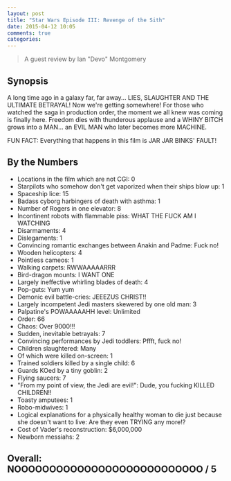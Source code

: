 ```yaml
---
layout: post
title: "Star Wars Episode III: Revenge of the Sith"
date: 2015-04-12 10:05
comments: true
categories: 
---
```


> A guest review by Ian "Devo" Montgomery

## Synopsis

A long time ago in a galaxy far, far away... LIES, SLAUGHTER AND THE ULTIMATE BETRAYAL! Now we're getting somewhere! For those who watched the saga in production order, the moment we all knew was coming is finally here. Freedom dies with thunderous applause and a WHINY BITCH grows into a MAN... an EVIL MAN who later becomes more MACHINE.

FUN FACT: Everything that happens in this film is JAR JAR BINKS' FAULT!

## By the Numbers

* Locations in the film which are not CGI: 0
* Starpilots who somehow don't get vaporized when their ships blow up: 1
* Spaceship lice: 15
* Badass cyborg harbingers of death with asthma: 1
* Number of Rogers in one elevator: 8
* Incontinent robots with flammable piss: WHAT THE FUCK AM I WATCHING
* Disarmaments: 4
* Dislegaments: 1
* Convincing romantic exchanges between Anakin and Padme: Fuck no!
* Wooden helicopters: 4
* Pointless cameos: 1
* Walking carpets: RWWAAAAARRR
* Bird-dragon mounts: I WANT ONE
* Largely ineffective whirling blades of death: 4
* Pop-guts: Yum yum
* Demonic evil battle-cries: JEEEZUS CHRIST!!
* Largely incompetent Jedi masters skewered by one old man: 3
* Palpatine's POWAAAAAHH level: Unlimited
* Order: 66
* Chaos: Over 9000!!!
* Sudden, inevitable betrayals: 7
* Convincing performances by Jedi toddlers: Pffft, fuck no!
* Children slaughtered: Many
* Of which were killed on-screen: 1
* Trained soldiers killed by a single child: 6
* Guards KOed by a tiny goblin: 2
* Flying saucers: 7
* "From my point of view, the Jedi are evil!": Dude, you fucking KILLED CHILDREN!!
* Toasty amputees: 1
* Robo-midwives: 1
* Logical explanations for a physically healthy woman to die just because she doesn't want to live: Are they even TRYING any more!?
* Cost of Vader's reconstruction: $6,000,000
* Newborn messiahs: 2

## Overall: NOOOOOOOOOOOOOOOOOOOOOOOOOOO / 5
